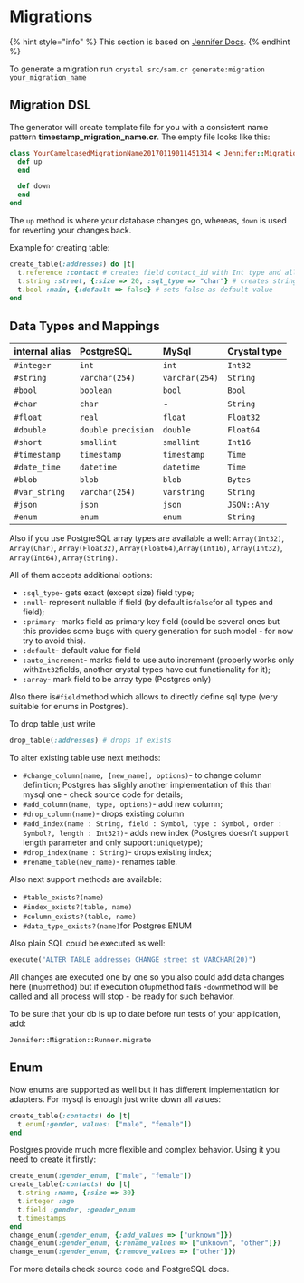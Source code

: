 # Migrations

{% hint style="info" %}
This section is based on [Jennifer Docs](https://github.com/imdrasil/jennifer.cr/blob/master/docs/index.md).
{% endhint %}

To generate a migration run `crystal src/sam.cr generate:migration your_migration_name`

## Migration DSL
The generator will create template file for you with a consistent name pattern **timestamp\_migration\_name.cr**. 
The empty file looks like this:

```ruby
class YourCamelcasedMigrationName20170119011451314 < Jennifer::Migration::Base
  def up
  end

  def down
  end
end
```

The `up` method is where your database changes go, whereas, `down` is used for reverting your changes back.

Example for creating table:

```ruby
create_table(:addresses) do |t|
  t.reference :contact # creates field contact_id with Int type and allows null values
  t.string :street, {:size => 20, :sql_type => "char"} # creates string field with CHAR(20) db type
  t.bool :main, {:default => false} # sets false as default value
end
```

## Data Types and Mappings

| internal alias | PostgreSQL | MySql | Crystal type |
| :--- | :--- | :--- | :--- |
| `#integer` | `int` | `int` | `Int32` |
| `#string` | `varchar(254)` | `varchar(254)` | `String` |
| `#bool` | `boolean` | `bool` | `Bool` |
| `#char` | `char` | - | `String` |
| `#float` | `real` | `float` | `Float32` |
| `#double` | `double precision` | `double` | `Float64` |
| `#short` | `smallint` | `smallint` | `Int16` |
| `#timestamp` | `timestamp` | `timestamp` | `Time` |
| `#date_time` | `datetime` | `datetime` | `Time` |
| `#blob` | `blob` | `blob` | `Bytes` |
| `#var_string` | `varchar(254)` | `varstring` | `String` |
| `#json` | `json` | `json` | `JSON::Any` |
| `#enum` | `enum` | `enum` | `String` |

Also if you use PostgreSQL array types are available a well: `Array(Int32)`, `Array(Char)`, `Array(Float32)`, `Array(Float64)`,`Array(Int16)`, `Array(Int32)`, `Array(Int64)`, `Array(String)`.

All of them accepts additional options:

* `:sql_type`- gets exact \(except size\) field type;
* `:null`- represent nullable if field \(by default is`false`for all types and field\);
* `:primary`- marks field as primary key field \(could be several ones but this provides some bugs with query generation for such model - for now try to avoid this\).
* `:default`- default value for field
* `:auto_increment`- marks field to use auto increment \(properly works only with`Int32`fields, another crystal types have cut functionality for it\);
* `:array`- mark field to be array type \(Postgres only\)

Also there is`#field`method which allows to directly define sql type \(very suitable for enums in Postgres\).

To drop table just write

```ruby
drop_table(:addresses) # drops if exists
```

To alter existing table use next methods:

* `#change_column(name, [new_name], options)`- to change column definition; Postgres has slighly another implementation of this than mysql one - check source code for details;
* `#add_column(name, type, options)`- add new column;
* `#drop_column(name)`- drops existing column
* `#add_index(name : String, field : Symbol, type : Symbol, order : Symbol?, length : Int32?)`- adds new index \(Postgres doesn't support length parameter and only support`:unique`type\);
* `#drop_index(name : String)`- drops existing index;
* `#rename_table(new_name)`- renames table.

Also next support methods are available:

* `#table_exists?(name)`
* `#index_exists?(table, name)`
* `#column_exists?(table, name)`
* `#data_type_exists?(name)`for Postgres ENUM

Also plain SQL could be executed as well:

```ruby
execute("ALTER TABLE addresses CHANGE street st VARCHAR(20)")
```

All changes are executed one by one so you also could add data changes here \(in`up`method\) but if execution of`up`method fails -`down`method will be called and all process will stop - be ready for such behavior.

To be sure that your db is up to date before run tests of your application, add:

```text
Jennifer::Migration::Runner.migrate
```

## Enum

Now enums are supported as well but it has different implementation for adapters. For mysql is enough just write down all values:

```ruby
create_table(:contacts) do |t|
  t.enum(:gender, values: ["male", "female"])
end
```

Postgres provide much more flexible and complex behavior. Using it you need to create it firstly:

```ruby
create_enum(:gender_enum, ["male", "female"])
create_table(:contacts) do |t|
  t.string :name, {:size => 30}
  t.integer :age
  t.field :gender, :gender_enum
  t.timestamps
end
change_enum(:gender_enum, {:add_values => ["unknown"]})
change_enum(:gender_enum, {:rename_values => ["unknown", "other"]})
change_enum(:gender_enum, {:remove_values => ["other"]})
```

For more details check source code and PostgreSQL docs.

